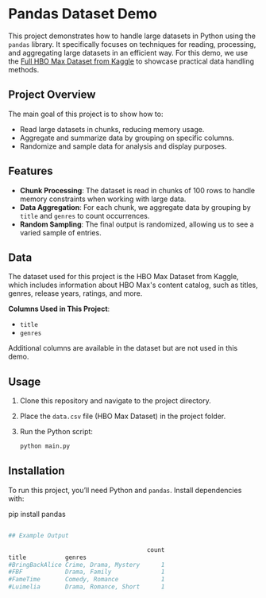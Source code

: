 # Pandas Dataset Demo

This project demonstrates how to handle large datasets in Python using the `pandas` library. It specifically focuses on techniques for reading, processing, and aggregating large datasets in an efficient way. For this demo, we use the [Full HBO Max Dataset from Kaggle](https://www.kaggle.com/datasets) to showcase practical data handling methods.

## Project Overview

The main goal of this project is to show how to:
- Read large datasets in chunks, reducing memory usage.
- Aggregate and summarize data by grouping on specific columns.
- Randomize and sample data for analysis and display purposes.

## Features

- **Chunk Processing**: The dataset is read in chunks of 100 rows to handle memory constraints when working with large data.
- **Data Aggregation**: For each chunk, we aggregate data by grouping by `title` and `genres` to count occurrences.
- **Random Sampling**: The final output is randomized, allowing us to see a varied sample of entries.

## Data

The dataset used for this project is the HBO Max Dataset from Kaggle, which includes information about HBO Max's content catalog, such as titles, genres, release years, ratings, and more.

**Columns Used in This Project**:
- `title`
- `genres`

Additional columns are available in the dataset but are not used in this demo.

## Usage

1. Clone this repository and navigate to the project directory.
2. Place the `data.csv` file (HBO Max Dataset) in the project folder.
3. Run the Python script:

   ```bash
   python main.py

## Installation

To run this project, you’ll need Python and `pandas`. Install dependencies with:

pip install pandas

```bash

## Example Output

                                       count
title           genres
#BringBackAlice Crime, Drama, Mystery      1
#FBF            Drama, Family              1
#FameTime       Comedy, Romance            1
#Luimelia       Drama, Romance, Short      1

